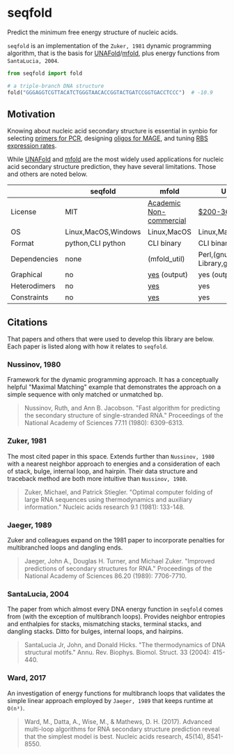 # seqfold

Predict the minimum free energy structure of nucleic acids.

`seqfold` is an implementation of the `Zuker, 1981` dynamic programming algorithm, that is the basis for [UNAFold](http://unafold.rna.albany.edu/?q=DINAMelt/software)/[mfold](https://www.ibridgenetwork.org/#!/profiles/1045554571442/innovations/1/), plus energy functions from `SantaLucia, 2004`.

```python
from seqfold import fold

# a triple-branch DNA structure
fold("GGGAGGTCGTTACATCTGGGTAACACCGGTACTGATCCGGTGACCTCCC")  # -10.9
```

## Motivation

Knowing about nucleic acid secondary structure is essential in synbio for selecting [primers for PCR](https://academic.oup.com/nar/article/40/15/e115/1223759), designing [oligos for MAGE](https://pubs.acs.org/doi/abs/10.1021/acssynbio.5b00219), and tuning [RBS expression rates](https://www.sciencedirect.com/science/article/pii/B9780123851208000024).

While [UNAFold](http://unafold.rna.albany.edu/?q=DINAMelt/software) and [mfold](https://www.ibridgenetwork.org/#!/profiles/1045554571442/innovations/1/) are the most widely used applications for nucleic acid secondary structure prediction, they have several limitations. Those and others are noted below.

|              | seqfold             | mfold                                                                                  | UNAFold                                                                                          |
| ------------ | ------------------- | -------------------------------------------------------------------------------------- | ------------------------------------------------------------------------------------------------ |
| License      | MIT                 | [Academic Non-commercial](http://unafold.rna.albany.edu/download/Academic_License.txt) | [\$200-36,000](https://www.ibridgenetwork.org/#!/profiles/1045554571442/innovations/1/products/) |
| OS           | Linux,MacOS,Windows | Linux,MacOS                                                                            | Linux,MacOS,Windows                                                                              |
| Format       | python,CLI python   | CLI binary                                                                             | CLI binary                                                                                       |
| Dependencies | none                | (mfold_util)                                                                           | Perl,(gnuplot,GD Library,glut/OpenGL)                                                            |
| Graphical    | no                  | [yes](http://unafold.rna.albany.edu/?q=mfold/documentation) (output)                   | yes (output)                                                                                     |
| Heterodimers | no                  | [yes](http://unafold.rna.albany.edu/?q=mfold/documentation)                            | yes                                                                                              |
| Constraints  | no                  | [yes](http://unafold.rna.albany.edu/?q=mfold/constraints)                              | yes                                                                                              |

## Citations

That papers and others that were used to develop this library are below. Each paper is listed along with how it relates to `seqfold`.

### Nussinov, 1980

Framework for the dynamic programming approach. It has a conceptually helpful "Maximal Matching" example that demonstrates the approach on a simple sequence with only matched or unmatched bp.

> Nussinov, Ruth, and Ann B. Jacobson. "Fast algorithm for predicting the secondary structure of single-stranded RNA." Proceedings of the National Academy of Sciences 77.11 (1980): 6309-6313.

### Zuker, 1981

The most cited paper in this space. Extends further than `Nussinov, 1980` with a nearest neighbor approach to energies and a consideration of each of stack, bulge, internal loop, and hairpin. Their data structure and traceback method are both more intuitive than `Nussinov, 1980`.

> Zuker, Michael, and Patrick Stiegler. "Optimal computer folding of large RNA sequences using thermodynamics and auxiliary information." Nucleic acids research 9.1 (1981): 133-148.

### Jaeger, 1989

Zuker and colleagues expand on the 1981 paper to incorporate penalties for multibranched loops and dangling ends.

> Jaeger, John A., Douglas H. Turner, and Michael Zuker. "Improved predictions of secondary structures for RNA." Proceedings of the National Academy of Sciences 86.20 (1989): 7706-7710.

### SantaLucia, 2004

The paper from which almost every DNA energy function in `seqfold` comes from (with the exception of multibranch loops). Provides neighbor entropies and enthalpies for stacks, mismatching stacks, terminal stacks, and dangling stacks. Ditto for bulges, internal loops, and hairpins.

> SantaLucia Jr, John, and Donald Hicks. "The thermodynamics of DNA structural motifs." Annu. Rev. Biophys. Biomol. Struct. 33 (2004): 415-440.

### Ward, 2017

An investigation of energy functions for multibranch loops that validates the simple linear approach employed by `Jaeger, 1989` that keeps runtime at `O(n³)`.

> Ward, M., Datta, A., Wise, M., & Mathews, D. H. (2017). Advanced multi-loop algorithms for RNA secondary structure prediction reveal that the simplest model is best. Nucleic acids research, 45(14), 8541-8550.
